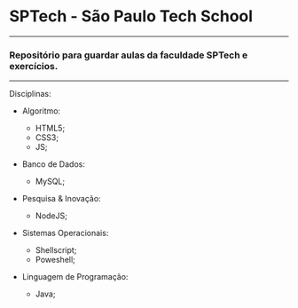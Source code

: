 # SPTech - São Paulo Tech School

---
### Repositório para guardar aulas da faculdade SPTech e exercícios.
---
Disciplinas:

- Algoritmo:
	- HTML5;
	- CSS3;
	- JS;

- Banco de Dados:
	- MySQL;

- Pesquisa & Inovação:
	- NodeJS;

- Sistemas Operacionais:
	- Shellscript;
	- Poweshell;

- Linguagem de Programação:
	- Java;


